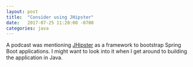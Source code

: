 ```yaml
---
layout: post
title:  "Consider using JHipster"
date:   2017-07-25 11:20:00 -0700
categories: java
---
```

A podcast was mentioning [JHipster](https://jhipster.github.io/) as a framework
to bootstrap Spring Boot applications.  I might want to look into it when I get
around to building the application in Java.
